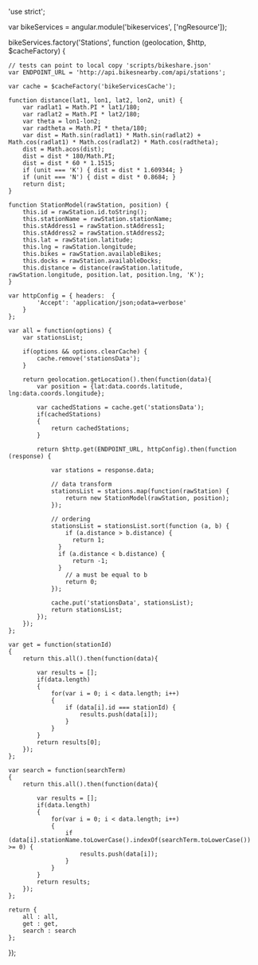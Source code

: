'use strict';

var bikeServices = angular.module('bikeservices', ['ngResource']);

bikeServices.factory('Stations', function (geolocation, $http, $cacheFactory) {

    // tests can point to local copy 'scripts/bikeshare.json'
    var ENDPOINT_URL = 'http://api.bikesnearby.com/api/stations';

    var cache = $cacheFactory('bikeServicesCache');

    function distance(lat1, lon1, lat2, lon2, unit) {
        var radlat1 = Math.PI * lat1/180;
        var radlat2 = Math.PI * lat2/180;
        var theta = lon1-lon2;
        var radtheta = Math.PI * theta/180;
        var dist = Math.sin(radlat1) * Math.sin(radlat2) + Math.cos(radlat1) * Math.cos(radlat2) * Math.cos(radtheta);
        dist = Math.acos(dist);
        dist = dist * 180/Math.PI;
        dist = dist * 60 * 1.1515;
        if (unit === 'K') { dist = dist * 1.609344; }
        if (unit === 'N') { dist = dist * 0.8684; }
        return dist;
    }

    function StationModel(rawStation, position) {
        this.id = rawStation.id.toString();
        this.stationName = rawStation.stationName;
        this.stAddress1 = rawStation.stAddress1;
        this.stAddress2 = rawStation.stAddress2;
        this.lat = rawStation.latitude;
        this.lng = rawStation.longitude;
        this.bikes = rawStation.availableBikes;
        this.docks = rawStation.availableDocks;
        this.distance = distance(rawStation.latitude, rawStation.longitude, position.lat, position.lng, 'K');
    }

    var httpConfig = { headers:  {
            'Accept': 'application/json;odata=verbose'
        }
    };

    var all = function(options) {
        var stationsList;

        if(options && options.clearCache) {
            cache.remove('stationsData');
        }

        return geolocation.getLocation().then(function(data){
            var position = {lat:data.coords.latitude, lng:data.coords.longitude};

            var cachedStations = cache.get('stationsData');
            if(cachedStations)
            {
                return cachedStations;
            }

            return $http.get(ENDPOINT_URL, httpConfig).then(function (response) {

                var stations = response.data;

                // data transform
                stationsList = stations.map(function(rawStation) {
                    return new StationModel(rawStation, position);
                });

                // ordering
                stationsList = stationsList.sort(function (a, b) {
                    if (a.distance > b.distance) {
                      return 1;
                  }
                  if (a.distance < b.distance) {
                      return -1;
                  }
                    // a must be equal to b
                    return 0;
                });

                cache.put('stationsData', stationsList);
                return stationsList;
            });
        });
    };

    var get = function(stationId)
    {
        return this.all().then(function(data){

            var results = [];
            if(data.length)
            {
                for(var i = 0; i < data.length; i++)
                {
                    if (data[i].id === stationId) {
                        results.push(data[i]);
                    }
                }
            }
            return results[0];
        });
    };

    var search = function(searchTerm)
    {
        return this.all().then(function(data){

            var results = [];
            if(data.length)
            {
                for(var i = 0; i < data.length; i++)
                {
                    if (data[i].stationName.toLowerCase().indexOf(searchTerm.toLowerCase()) >= 0) {
                        results.push(data[i]);
                    }
                }
            }
            return results;
        });
    };

    return {
        all : all,
        get : get,
        search : search
    };

});



